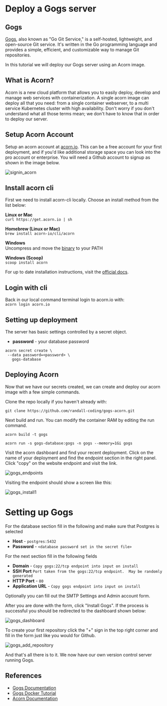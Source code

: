 # Deploy a Gogs server

## Gogs

[Gogs](https://www.gogs.io), also known as "Go Git Service," is a self-hosted, lightweight, and open-source Git service.
It's written in the Go programming language and provides a simple, efficient, and customizable way to manage Git repositories.

In this tutorial we will deploy our Gogs server using an Acorn image.

## What is Acorn? 

Acorn is a new cloud platform that allows you to easily deploy, develop and manage web services with containerization.  A single acorn image can deploy all that you need: from a single container webserver, to a multi service Kubernetes cluster with high availability.  Don't worry if you don't understand what all those terms mean; we don't have to know that in order to deploy our server.

## Setup Acorn Account
Setup an acorn account at [acorn.io](https://acorn.io).  This can be a free account for your first deployment, and if you'd like additional storage space you can look into the pro account or enterprise.  You will need a Github account to signup as shown in the image below.

![signin_acorn](https://github.com/randall-coding/opensupports-docker/assets/39175191/d46815fb-d2d5-42cd-b93d-41ca541a63bd)

## Install acorn cli 
First we need to install acorn-cli locally.  Choose an install method from the list below:

**Linux or Mac** <br>
`curl https://get.acorn.io | sh`

**Homebrew (Linux or Mac)** <br>
`brew install acorn-io/cli/acorn`

**Windows** <br> 
Uncompress and move the [binary](https://cdn.acrn.io/cli/default_windows_amd64_v1/acorn.exe) to your PATH

**Windows (Scoop)** <br>
`scoop install acorn`

For up to date installation instructions, visit the [official docs](https://runtime-docs.acorn.io/installation/installing).

## Login with cli
Back in our local command terminal login to acorn.io with: <br>
`acorn login acorn.io` 

## Setting up deployment
The server has basic settings controlled by a secret object.
 * **password** - your database password

```
acorn secret create \
 --data password=<password> \
   gogs-database
```

## Deploying Acorn
Now that we have our secrets created, we can create and deploy our acorn image with a few simple commands.

Clone the repo locally if you haven't already with:

`git clone https://github.com/randall-coding/gogs-acorn.git`

Next build and run. You can modify the container RAM by editing the run command.

`acorn build -t gogs`

`acorn run -s gogs-database:gogs -n gogs --memory=1Gi gogs`

Visit the acorn dashboard and find your recent deployment.  Click on the name of your deployment and find the endpoint section in the right panel.  Click "copy" on the website endpoint and visit the link.

![gogs_endpoints](https://github.com/randall-coding/gogs-acorn/assets/39175191/fcb6fe37-1746-44c1-86b0-31ea6f2ab722)

Visiting the endpoint should show a screen like this:

![gogs_install1](https://github.com/randall-coding/gogs-acorn/assets/39175191/f06e00a3-894e-4598-9d97-b84dabc41966)

# Setting up Gogs
For the database section fill in the following and make sure that Postgres is selected

* **Host** - `postgres:5432`
* **Password** - `<database password set in the secret file>`

For the next section fill in the following fields
* **Domain** - `Copy gogs:22/tcp endpoint into input on install`
* **SSH Port** `Port taken from the gogs:22/tcp endpoint.  May be randomly generated`
* **HTTP Port** - `80`
* **Application URL** - `Copy gogs endpoint into input on install`

Optionally you can fill out the SMTP Settings and Admin account form.

After you are done with the form, click "Install Gogs".  If the process is successful you should be redirected to the dashboard shown below:

![gogs_dashboard](https://github.com/randall-coding/gogs-acorn/assets/39175191/e3c46020-4ca8-4c80-b559-5c797fdfad94)

To create your first repository click the "+" sign in the top right corner and fill in the form just like you would for Github.

![gogs_add_repository](https://github.com/randall-coding/gogs-acorn/assets/39175191/0205a686-ca10-4fac-a44a-992cde3ec7d6)

And that's all there is to it.  We now have our own version control server running Gogs.

## References
* [Gogs Documentation](https://gogs.io/docs/intro)
* [Gogs Docker Tutorial](https://blog.hypriot.com/post/run-your-own-github-like-service-with-docker/)
* [Acorn Documentation](docs.acorn.io/)

